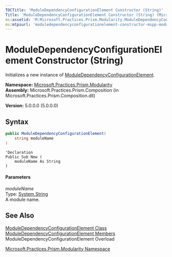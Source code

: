 ```yaml
---
TOCTitle: 'ModuleDependencyConfigurationElement Constructor (String)'
Title: 'ModuleDependencyConfigurationElement Constructor (String) (Microsoft.Practices.Prism.Modularity)'
ms:assetid: 'M:Microsoft.Practices.Prism.Modularity.ModuleDependencyConfigurationElement.\#ctor(System.String)'
ms:mtpsurl: 'moduledependencyconfigurationelement-constructor-mspp-modularity.md'
---
```


# ModuleDependencyConfigurationElement Constructor (String)

Initializes a new instance of [ModuleDependencyConfigurationElement](/patterns-practices/reference/moduledependencyconfigurationelement-class-mspp-modularity).

**Namespace:** [Microsoft.Practices.Prism.Modularity](/patterns-practices/reference/mspp-modularity-namespace)  
**Assembly:** Microsoft.Practices.Prism.Composition (in Microsoft.Practices.Prism.Composition.dll)

**Version:** 5.0.0.0 (5.0.0.0)

## Syntax

```C#
public ModuleDependencyConfigurationElement(
	string moduleName
)
```
```VB
'Declaration
Public Sub New ( 
	moduleName As String
)
```

#### Parameters

*moduleName*  
Type: [System.String](http://msdn.microsoft.com/en-us/library/s1wwdcbf)  
A module name.

## See Also

[ModuleDependencyConfigurationElement Class](/patterns-practices/reference/moduledependencyconfigurationelement-class-mspp-modularity)<br/>
[ModuleDependencyConfigurationElement Members](/patterns-practices/reference/moduledependencyconfigurationelement-members-mspp-modularity)<br/>
ModuleDependencyConfigurationElement Overload

[Microsoft.Practices.Prism.Modularity Namespace](/patterns-practices/reference/mspp-modularity-namespace)<br/>